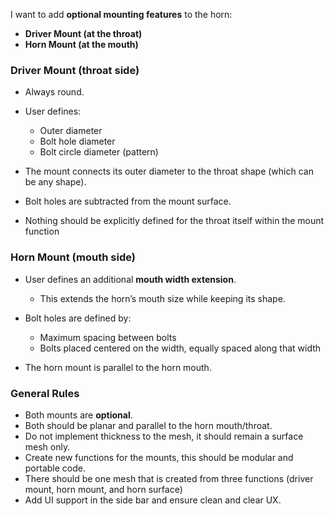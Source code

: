 I want to add **optional mounting features** to the horn:

* **Driver Mount (at the throat)**
* **Horn Mount (at the mouth)**

### Driver Mount (throat side)

* Always round.
* User defines:

  * Outer diameter
  * Bolt hole diameter
  * Bolt circle diameter (pattern)
* The mount connects its outer diameter to the throat shape (which can be any shape).
* Bolt holes are subtracted from the mount surface.
* Nothing should be explicitly defined for the throat itself within the mount function

### Horn Mount (mouth side)

* User defines an additional **mouth width extension**.

  * This extends the horn’s mouth size while keeping its shape.
* Bolt holes are defined by:

  * Maximum spacing between bolts
  * Bolts placed centered on the width, equally spaced along that width
* The horn mount is parallel to the horn mouth.

### General Rules

* Both mounts are **optional**.
* Both should be planar and parallel to the horn mouth/throat.
* Do not implement thickness to the mesh, it should remain a surface mesh only.
* Create new functions for the mounts, this should be modular and portable code.
* There should be one mesh that is created from three functions (driver mount, horn mount, and horn surface)
* Add UI support in the side bar and ensure clean and clear UX.